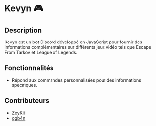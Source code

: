 # Kevyn 🎮

## Description
Kevyn est un bot Discord développé en JavaScript pour fournir des informations complémentaires sur différents jeux vidéo tels que Escape From Tarkov et League of Legends.

## Fonctionnalités

- Répond aux commandes personnalisées pour des informations spécifiques.

## Contributeurs
- [ZeyKii](https://github.com/fmaxance/fmaxance)
- [ogb4n](https://github.com/ogb4n/ogb4n)
